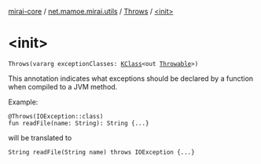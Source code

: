 [mirai-core](../../index.md) / [net.mamoe.mirai.utils](../index.md) / [Throws](index.md) / [&lt;init&gt;](./-init-.md)

# &lt;init&gt;

`Throws(vararg exceptionClasses: `[`KClass`](https://kotlinlang.org/api/latest/jvm/stdlib/kotlin.reflect/-k-class/index.html)`<out `[`Throwable`](https://kotlinlang.org/api/latest/jvm/stdlib/kotlin/-throwable/index.html)`>)`

This annotation indicates what exceptions should be declared by a function when compiled to a JVM method.

Example:

```
@Throws(IOException::class)
fun readFile(name: String): String {...}
```

will be translated to

```
String readFile(String name) throws IOException {...}
```

